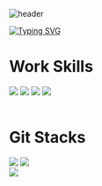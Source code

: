 ![header](https://capsule-render.vercel.app/api?type=Waving&color=0:80ffea,100:0d2373&height=300&section=header&text=Kimarv07&fontSize=85)

<a href="https://git.io/typing-svg"><img src="https://readme-typing-svg.herokuapp.com?font=Avenir&pause=1000&color=11B5C5&width=435&lines=Game+Client+%2F+AI+Programmer" alt="Typing SVG" /></a>

# Work Skills
![](https://img.shields.io/badge/C-00599C?style=for-the-badge&logo=c&logoColor=white)
![](https://img.shields.io/badge/C%2B%2B-00599C?style=for-the-badge&logo=c%2B%2B&logoColor=white)
![](https://img.shields.io/badge/C%23-239120?style=for-the-badge&logo=c-sharp&logoColor=white)
![](https://img.shields.io/badge/Python-3776AB?style=for-the-badge&logo=python&logoColor=white)
<br>
<br>
# Git Stacks
![](https://github-readme-stats.vercel.app/api?username=Kimarv07&hide_border=false&include_all_commits=true&count_private=true)
![](https://github-readme-stats.vercel.app/api/top-langs/?username=Kimarv07&hide_border=false&include_all_commits=true&count_private=true&layout=compact)<br/>
![](https://github-readme-streak-stats.herokuapp.com/?user=Kimarv07&hide_border=false)<br/>

